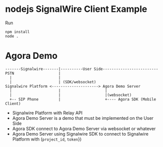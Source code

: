 # nodejs SignalWire Client Example

Run

```
npm install
node .
```


# Agora Demo


```
-------Signalwire-------|----------User Side-------------------------
PSTN                    |
  |                     |
  |                     | (SDK/websocket)
Signalwire Platform <---------------------> Agora Demo Server
  |                     |                    |
  |                     |                    |(websocket)
  +-- SIP Phone         |                    +---- Agora SDK (Mobile Client)
```

* Signalwire Platform with Relay API
* Agora Demo Server is a demo that must be implemented on the User Side
* Agora SDK connect to Agora Demo Server via websocket or whatever
* Agora Demo Server using Signalwire SDK to connect to Signalwire Platform with (`project_id`, `token`})
